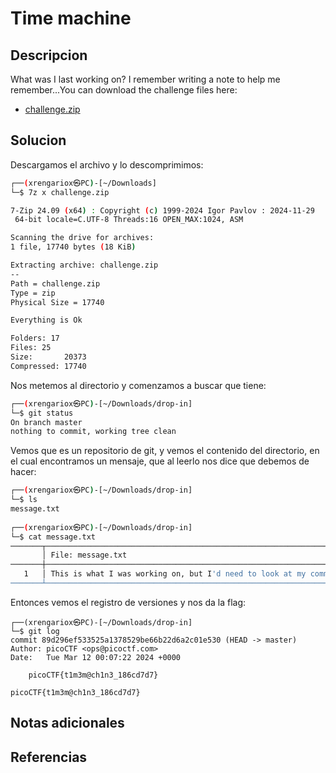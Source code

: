 # Time machine

## Descripcion
What was I last working on? I remember writing a note to help me remember...You can download the challenge files here:

- [challenge.zip](https://artifacts.picoctf.net/c_titan/160/challenge.zip)

## Solucion
Descargamos el archivo y lo descomprimimos:
```bash
┌──(xrengariox㉿PC)-[~/Downloads]
└─$ 7z x challenge.zip

7-Zip 24.09 (x64) : Copyright (c) 1999-2024 Igor Pavlov : 2024-11-29
 64-bit locale=C.UTF-8 Threads:16 OPEN_MAX:1024, ASM

Scanning the drive for archives:
1 file, 17740 bytes (18 KiB)

Extracting archive: challenge.zip
--
Path = challenge.zip
Type = zip
Physical Size = 17740

Everything is Ok

Folders: 17
Files: 25
Size:       20373
Compressed: 17740

```

Nos metemos al directorio y comenzamos a buscar que tiene:
```bash
┌──(xrengariox㉿PC)-[~/Downloads/drop-in]
└─$ git status
On branch master
nothing to commit, working tree clean
```

Vemos que es un repositorio de git, y vemos el contenido del directorio, en el cual encontramos un mensaje, que al leerlo nos dice que debemos de hacer: 
```bash
┌──(xrengariox㉿PC)-[~/Downloads/drop-in]
└─$ ls
message.txt
                                                                                                                                                 
┌──(xrengariox㉿PC)-[~/Downloads/drop-in]
└─$ cat message.txt 
───────┬─────────────────────────────────────────────────────────────────────────────────────────────────────────────────────────────────────────
       │ File: message.txt
───────┼─────────────────────────────────────────────────────────────────────────────────────────────────────────────────────────────────────────
   1   │ This is what I was working on, but I'd need to look at my commit history to know why...
───────┴─────────────────────────────────────────────────────────────────────────────────────────────────────────────────────────────────────────
```

Entonces vemos el registro de versiones y nos da la flag:
```
┌──(xrengariox㉿PC)-[~/Downloads/drop-in]
└─$ git log   
commit 89d296ef533525a1378529be66b22d6a2c01e530 (HEAD -> master)
Author: picoCTF <ops@picoctf.com>
Date:   Tue Mar 12 00:07:22 2024 +0000

    picoCTF{t1m3m@ch1n3_186cd7d7}
```

```flag
picoCTF{t1m3m@ch1n3_186cd7d7}
```


## Notas adicionales

## Referencias
